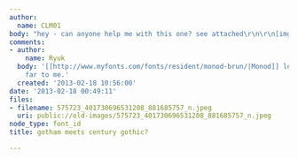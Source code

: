 ```yaml
---
author:
  name: CLM01
body: "hey - can anyone help me with this one? see attached\r\n\r\n[img:sites/default/files/old-images/575723_401730696531208_881685757_n_5833.jpeg]"
comments:
- author:
    name: Ryuk
  body: '[[http://www.myfonts.com/fonts/resident/monod-brun/|Monod]] looks not so
    far to me.'
  created: '2013-02-18 10:56:00'
date: '2013-02-18 00:49:11'
files:
- filename: 575723_401730696531208_881685757_n.jpeg
  uri: public://old-images/575723_401730696531208_881685757_n.jpeg
node_type: font_id
title: gotham meets century gothic?

---
```

